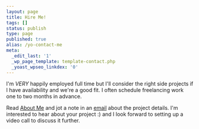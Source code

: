 ```yaml
---
layout: page
title: Hire Me!
tags: []
status: publish
type: page
published: true
alias: /yo-contact-me
meta:
  _edit_last: '1'
  _wp_page_template: template-contact.php
  _yoast_wpseo_linkdex: '0'
---
```

I'm *VERY* happily employed full time but I'll consider the right side projects if I have availability and we're a good fit. I often schedule freelancing work one to two months in advance.

Read [About Me]("http://www.xargs.io/me/") and jot a note in an [email]('mailto:zander@xargs.io') about the project details. I'm interested to hear about your project :) and I look forward to setting up a video call to discuss it further.
